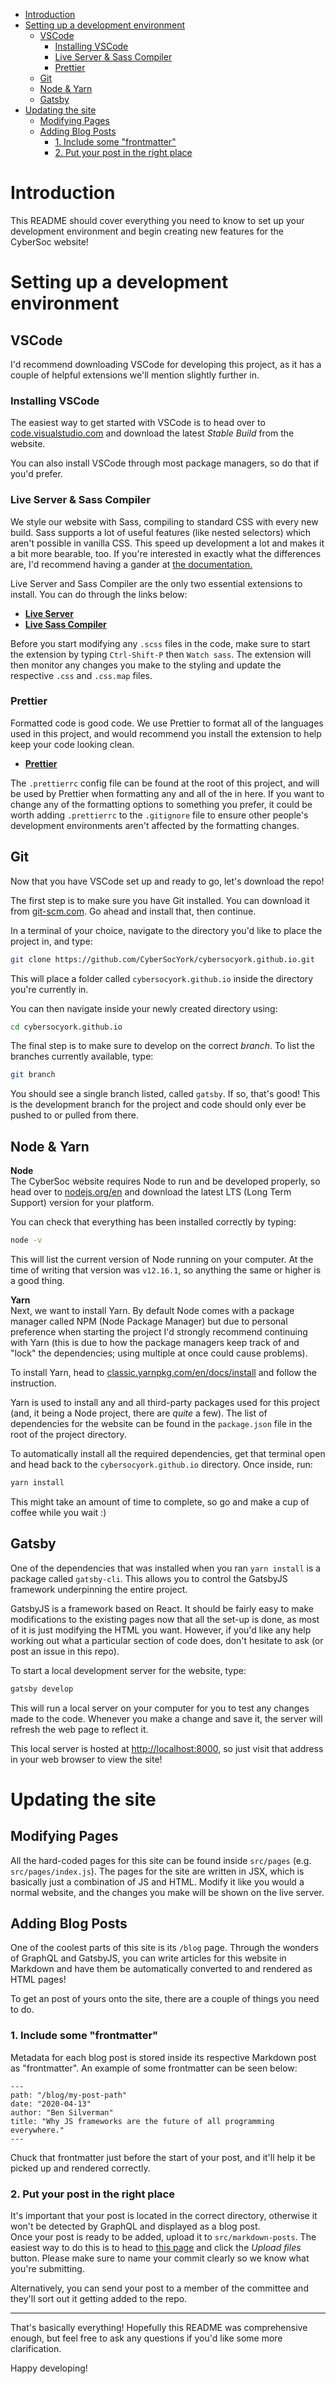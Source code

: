 - [Introduction](#introduction)
- [Setting up a development environment](#setting-up-a-development-environment)
  - [VSCode](#vscode)
    - [Installing VSCode](#installing-vscode)
    - [Live Server & Sass Compiler](#live-server--sass-compiler)
    - [Prettier](#prettier)
  - [Git](#git)
  - [Node & Yarn](#node--yarn)
  - [Gatsby](#gatsby)
- [Updating the site](#updating-the-site)
  - [Modifying Pages](#modifying-pages)
  - [Adding Blog Posts](#adding-blog-posts)
    - [1. Include some "frontmatter"](#1-include-some-%22frontmatter%22)
    - [2. Put your post in the right place](#2-put-your-post-in-the-right-place)

# Introduction
This README should cover everything you need to know to set up your development environment and begin creating new features for the CyberSoc website!

# Setting up a development environment
## VSCode
I'd recommend downloading VSCode for developing this project, as it has a couple of helpful extensions we'll mention slightly further in.

### Installing VSCode
The easiest way to get started with VSCode is to head over to [code.visualstudio.com](https://code.visualstudio.com/) and download the latest *Stable Build* from the website.

You can also install VSCode through most package managers, so do that if you'd prefer.

### Live Server & Sass Compiler
We style our website with Sass, compiling to standard CSS with every new build. Sass supports a lot of useful features (like nested selectors) which aren't possible in vanilla CSS. This speed up development a lot and makes it a bit more bearable, too. If you're interested in exactly what the differences are, I'd recommend having a gander at [the documentation.](https://sass-lang.com/documentation)

Live Server and Sass Compiler are the only two essential extensions to install. You can do through the links below:
- [**Live Server**](https://marketplace.visualstudio.com/items?itemName=ritwickdey.LiveServer)
- [**Live Sass Compiler**](https://marketplace.visualstudio.com/items?itemName=ritwickdey.live-sass)

Before you start modifying any `.scss` files in the code, make sure to start the extension by typing `Ctrl-Shift-P` then `Watch sass`. The extension will then monitor any changes you make to the styling and update the respective `.css` and `.css.map` files.

### Prettier
Formatted code is good code. We use Prettier to format all of the languages used in this project, and would recommend you install the extension to help keep your code looking clean.

- [**Prettier**](https://marketplace.visualstudio.com/items?itemName=esbenp.prettier-vscode)

The `.prettierrc` config file can be found at the root of this project, and will be used by Prettier when formatting any and all of the in here. If you want to change any of the formatting options to something you prefer, it could be worth adding `.prettierrc` to the `.gitignore` file to ensure other people's development environments aren't affected by the formatting changes.

## Git
Now that you have VSCode set up and ready to go, let's download the repo!

The first step is to make sure you have Git installed. You can download it from [git-scm.com](https://git-scm.com/). Go ahead and install that, then continue.

In a terminal of your choice, navigate to the directory you'd like to place the project in, and type:

```bash 
git clone https://github.com/CyberSocYork/cybersocyork.github.io.git
```

This will place a folder called `cybersocyork.github.io` inside the directory you're currently in.

You can then navigate inside your newly created directory using:

```bash
cd cybersocyork.github.io
```

The final step is to make sure to develop on the correct *branch*. To list the branches currently available, type:

```bash
git branch
```

You should see a single branch listed, called `gatsby`. If so, that's good! This is the development branch for the project and code should only ever be pushed to or pulled from there.

## Node & Yarn
**Node**  
The CyberSoc website requires Node to run and be developed properly, so head over to [nodejs.org/en](https://nodejs.org/en/) and download the latest LTS (Long Term Support) version for your platform.

You can check that everything has been installed correctly by typing:

```bash
node -v
```

This will list the current version of Node running on your computer. At the time of writing that version was `v12.16.1`, so anything the same or higher is a good thing.

**Yarn**  
Next, we want to install Yarn. By default Node comes with a package manager called NPM (Node Package Manager) but due to personal preference when starting the project I'd strongly recommend continuing with Yarn (this is due to how the package managers keep track of and "lock" the dependencies; using multiple at once could cause problems).

To install Yarn, head to [classic.yarnpkg.com/en/docs/install](https://classic.yarnpkg.com/en/docs/install) and follow the instruction.

Yarn is used to install any and all third-party packages used for this project (and, it being a Node project, there are *quite* a few). The list of dependencies for the website can be found in the `package.json` file in the root of the project directory.

To automatically install all the required dependencies, get that terminal open and head back to the `cybersocyork.github.io` directory. Once inside, run:

```bash
yarn install
```

This might take an amount of time to complete, so go and make a cup of coffee while you wait :)

## Gatsby
One of the dependencies that was installed when you ran `yarn install` is a package called `gatsby-cli`. This allows you to control the GatsbyJS framework underpinning the entire project. 

GatsbyJS is a framework based on React. It should be fairly easy to make modifications to the existing pages now that all the set-up is done, as most of it is just modifying the HTML you want. However, if you'd like any help working out what a particular section of code does, don't hesitate to ask (or post an issue in this repo).

To start a local development server for the website, type:

```bash
gatsby develop
```

This will run a local server on your computer for you to test any changes made to the code. Whenever you make a change and save it, the server will refresh the web page to reflect it.

This local server is hosted at [http://localhost:8000](http://localhost:8000), so just visit that address in your web browser to view the site!

# Updating the site
## Modifying Pages
All the hard-coded pages for this site can be found inside `src/pages` (e.g. `src/pages/index.js`). The pages for the site are written in JSX, which is basically just a combination of JS and HTML. Modify it like you would a normal website, and the changes you make will be shown on the live server.

## Adding Blog Posts
One of the coolest parts of this site is its `/blog` page. Through the wonders of GraphQL and GatsbyJS, you can write articles for this website in Markdown and have them be automatically converted to and rendered as HTML pages!

To get an post of yours onto the site, there are a couple of things you need to do.

### 1. Include some "frontmatter"
Metadata for each blog post is stored inside its respective Markdown post as "frontmatter". An example of some frontmatter can be seen below:

```
---
path: "/blog/my-post-path"
date: "2020-04-13"
author: "Ben Silverman"
title: "Why JS frameworks are the future of all programming everywhere."
---
```

Chuck that frontmatter just before the start of your post, and it'll help it be picked up and rendered correctly.

### 2. Put your post in the right place
It's important that your post is located in the correct directory, otherwise it won't be detected by GraphQL and displayed as a blog post.  
Once your post is ready to be added, upload it to `src/markdown-posts`. The easiest way to do this is to head to [this page](https://github.com/CyberSocYork/cybersocyork.github.io/tree/gatsby/src/markdown-posts) and click the *Upload files* button. Please make sure to name your commit clearly so we know what you're submitting.

Alternatively, you can send your post to a member of the committee and they'll sort out it getting added to the repo.

***

That's basically everything! Hopefully this README was comprehensive enough, but feel free to ask any questions if you'd like some more clarification.

Happy developing!